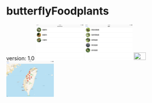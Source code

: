 # butterflyFoodplants
version: 1.0
<img src="https://github.com/seng96/butterflyFoodplants/blob/master/%E5%9C%96%E7%89%87/1.PNG?raw=true" width=25% height=25%/>
<img src="https://github.com/seng96/butterflyFoodplants/blob/master/%E5%9C%96%E7%89%87/2.PNG?raw=true" width=25% height=25%/>
<img src="https://github.com/seng96/butterflyFoodplants/blob/master/%E5%9C%96%E7%89%87/3.PNG?raw=true" width=25% height=25%/>
<img src="https://github.com/seng96/butterflyFoodplants/blob/master/%E5%9C%96%E7%89%87/4.PNG?raw=true" width=25% height=25%/>
